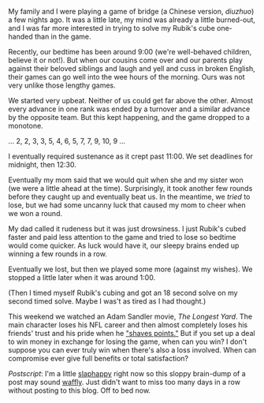 My family and I were playing a game of bridge (a Chinese version, *diuzhuo*) a few nights ago. It was a little late, my mind was already a little burned-out, and I was far more interested in trying to solve my Rubik's cube one-handed than in the game.

Recently, our bedtime has been around 9:00 (we're well-behaved children, believe it or not!). But when our cousins come over and our parents play against their beloved siblings and laugh and yell and cuss in broken English, their games can go well into the wee hours of the morning. Ours was not very unlike those lengthy games.

We started very upbeat. Neither of us could get far above the other. Almost every advance in one rank was ended by a turnover and a similar advance by the opposite team. But this kept happening, and the game dropped to a monotone. 

&hellip; 2, 2, 3, 3, 5, 4, 6, 5, 7, 7, 9, 10, 9 &hellip;

I eventually required sustenance as it crept past 11:00. We set deadlines for midnight, then 12:30.

Eventually my mom said that we would quit when she and my sister won (we were a little ahead at the time). Surprisingly, it took another few rounds before they caught up and eventually beat us. In the meantime, we *tried* to lose, but we had some uncanny luck that caused my mom to cheer when we won a round.

My dad called it rudeness but it was just drowsiness. I just Rubik's cubed faster and paid less attention to the game and tried to lose so bedtime would come quicker. As luck would have it, our sleepy brains ended up winning a few rounds in a row.

Eventually we lost, but then we played some more (against my wishes). We stopped a little later when it was around 1:00.

(Then I timed myself Rubik's cubing and got an 18 second solve on my second timed solve. Maybe I was't as tired as I had thought.)

This weekend we watched an Adam Sandler movie, *The Longest Yard*. The main character loses his NFL career and then almost completely loses his friends' trust and his pride when he ["shaves points."][wikPS] But if you set up a deal to win money in exchange for losing the game, when can you win? I don't suppose you can ever truly win when there's also a loss involved. When can compromise ever give full benefits or total satisfaction?

*Postscript*: I'm a little [slaphappy][wik1] right now so this sloppy brain-dump of a post may sound [waffly][wik2]. Just didn't want to miss too many days in a row without posting to this blog. Off to bed now.

[wikPS]: https://en.wikipedia.org/wiki/Point_shaving
[wik1]: https://en.wiktionary.org/wiki/slaphappy "It&apos;s a real word!"
[wik2]: https://en.wiktionary.org/wiki/waffly "Also a word!"